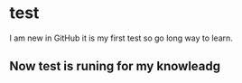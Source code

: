 # test
I am new in GitHub it is my first test so go long way to learn.
## Now test is runing for my knowleadg
